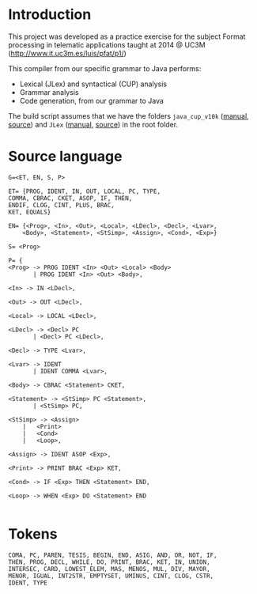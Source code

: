 # Introduction

This project was developed as a practice exercise for the subject Format processing in telematic applications taught at 2014 @ UC3M (http://www.it.uc3m.es/luis/pfat/p1/)

This compiler from our specific grammar to Java performs:

* Lexical (JLex) and syntactical (CUP) analysis
* Grammar analysis
* Code generation, from our grammar to Java

The build script assumes that we have the folders `java_cup_v10k` ([manual](http://www.cs.princeton.edu/~appel/modern/java/CUP/manual.html), [source](http://pkgs.fedoraproject.org/repo/pkgs/java_cup/java_cup_v10k.tar.gz/8b11edfec13c590ea443d0f0ae0da479/java_cup_v10k.tar.gz)) and `JLex` ([manual](http://www.cs.princeton.edu/~appel/modern/java/JLex/current/manual.html), [source](https://www.cs.princeton.edu/~appel/modern/java/JLex/Archive/1.2.6/Main.java)) in the root folder.

# Source language

```
G=<ET, EN, S, P>

ET= {PROG, IDENT, IN, OUT, LOCAL, PC, TYPE,
COMMA, CBRAC, CKET, ASOP, IF, THEN,
ENDIF, CLOG, CINT, PLUS, BRAC,
KET, EQUALS}

EN= {<Prog>, <In>, <Out>, <Local>, <LDecl>, <Decl>, <Lvar>,
    <Body>, <Statement>, <StSimp>, <Assign>, <Cond>, <Exp>}

S= <Prog>

P= {
<Prog> -> PROG IDENT <In> <Out> <Local> <Body> 
       | PROG IDENT <In> <Out> <Body>,

<In> -> IN <LDecl>,

<Out> -> OUT <LDecl>,

<Local> -> LOCAL <LDecl>,

<LDecl> -> <Decl> PC
       | <Decl> PC <LDecl>,

<Decl> -> TYPE <Lvar>, 

<Lvar> -> IDENT
       | IDENT COMMA <Lvar>,
       
<Body> -> CBRAC <Statement> CKET,

<Statement> -> <StSimp> PC <Statement>,
       | <StSimp> PC,

<StSimp> -> <Assign>
	|   <Print>
	|   <Cond>
	|   <Loop>,

<Assign> -> IDENT ASOP <Exp>,

<Print> -> PRINT BRAC <Exp> KET,

<Cond> -> IF <Exp> THEN <Statement> END,

<Loop> -> WHEN <Exp> DO <Statement> END


```

# Tokens


```
COMA, PC, PAREN, TESIS, BEGIN, END, ASIG, AND, OR, NOT, IF,
THEN, PROG, DECL, WHILE, DO, PRINT, BRAC, KET, IN, UNION,
INTERSEC, CARD, LOWEST_ELEM, MAS, MENOS, MUL, DIV, MAYOR,
MENOR, IGUAL, INT2STR, EMPTYSET, UMINUS, CINT, CLOG, CSTR,
IDENT, TYPE

```
